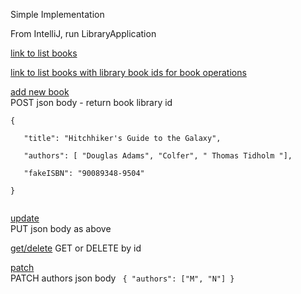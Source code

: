 Simple Implementation  

From IntelliJ, run LibraryApplication  

[link to list books](http://localhost:8080/books)  

[link to list books with library book ids for book operations](http://localhost:8080/books/mappedToIds)  

[add new book](http://localhost:8080/books)  
POST json body - return book library id
<code>  
{  
      "title": "Hitchhiker's Guide to the Galaxy",  
      "authors": [ "Douglas Adams",  "Colfer", " Thomas Tidholm "],  
      "fakeISBN": "90089348-9504"  
}  
</code>

[update](http://localhost:8080/books/id)  
PUT json body as above

[get/delete](http://localhost:8080/books/id) 
GET or DELETE by id
 
[patch](http://localhost:8080/books/id)  
PATCH authors json body
<code>
{
   "authors": ["M", "N"]
}
</code>
